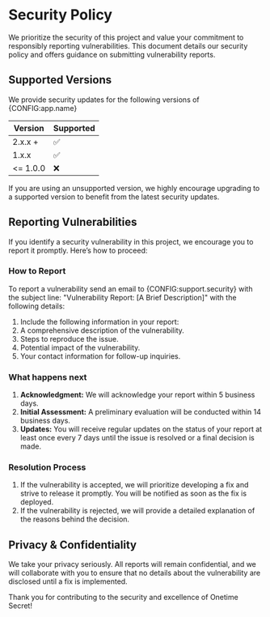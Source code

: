 # Security Policy

We prioritize the security of this project and value your commitment to responsibly reporting vulnerabilities. This document details our security policy and offers guidance on submitting vulnerability reports.

## Supported Versions

We provide security updates for the following versions of {CONFIG:app.name}

| Version | Supported |
| ------- | --------- |
| 2.x.x + | ✅        |
| 1.x.x   | ✅        |
| <= 1.0.0 | ❌       |

If you are using an unsupported version, we highly encourage upgrading to a supported version to benefit from the latest security updates.

## Reporting Vulnerabilities

If you identify a security vulnerability in this project, we encourage you to report it promptly. Here’s how to proceed:

### How to Report

To report a vulnerability send an email to {CONFIG:support.security} with the subject line: "Vulnerability Report: [A Brief Description]" with the following details:

1. Include the following information in your report:
1. A comprehensive description of the vulnerability.
1. Steps to reproduce the issue.
1. Potential impact of the vulnerability.
1. Your contact information for follow-up inquiries.

### What happens next

1. **Acknowledgment:** We will acknowledge your report within 5 business days.
1. **Initial Assessment:** A preliminary evaluation will be conducted within 14 business days.
1. **Updates:** You will receive regular updates on the status of your report at least once every 7 days until the issue is resolved or a final decision is made.

### Resolution Process

1. If the vulnerability is accepted, we will prioritize developing a fix and strive to release it promptly. You will be notified as soon as the fix is deployed.
1. If the vulnerability is rejected, we will provide a detailed explanation of the reasons behind the decision.

## Privacy & Confidentiality

We take your privacy seriously. All reports will remain confidential, and we will collaborate with you to ensure that no details about the vulnerability are disclosed until a fix is implemented.

Thank you for contributing to the security and excellence of Onetime Secret!